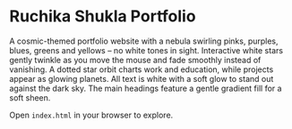 # Ruchika Shukla Portfolio

A cosmic-themed portfolio website with a nebula swirling pinks, purples, blues, greens and yellows – no white tones in sight. Interactive white stars gently twinkle as you move the mouse and fade smoothly instead of vanishing. A dotted star orbit charts work and education, while projects appear as glowing planets. All text is white with a soft glow to stand out against the dark sky. The main headings feature a gentle gradient fill for a soft sheen.

Open `index.html` in your browser to explore.
